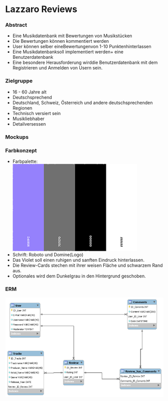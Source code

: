# Lazzaro Reviews

### Abstract
- Eine Musikdatenbank mit Bewertungen von Musikstücken <br>
- Die Bewertungen können kommentiert werden <br>
- User können selber eineBewertungenvon 1-10 Punktenhinterlassen<br>
- Eine Musikdatenbanksoll implementiert werden+ eine Benutzerdatenbank<br>
- Eine besondere Herausforderung wirddie Benutzerdatenbank mit dem Registrieren und Anmelden von Usern sein.<br>

### Zielgruppe
- 16 - 60 Jahre alt<br>
- Deutschsprechend<br>
- Deutschland, Schweiz, Österreich und andere deutschsprechenden Regionen <br>
- Technisch versiert sein <br>
- Musikliebhaber <br>
- Detailversessen <br>

### Mockups

### Farbkonzept
- Farbpalette:<br>![alt text](Admin/colorpallet.png )
- Schrift: Roboto und Domine(Logo)
- Das Violet soll einen ruhigen und sanften Eindruck hinterlassen. <br>
- Die Review-Cards stechen mit ihrer weisen Fläche und schwarzem Rand aus. <br> 
- Optionales wird dem Dunkelgrau in den Hintergrund geschoben.

### ERM
![alt text](Admin/erm.png "ERM")